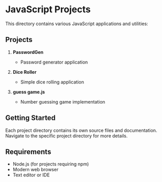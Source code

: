 # JavaScript Projects

This directory contains various JavaScript applications and utilities:

## Projects

1. **PasswordGen**
   - Password generator application

2. **Dice Roller**
   - Simple dice rolling application

3. **guess game.js**
   - Number guessing game implementation

## Getting Started

Each project directory contains its own source files and documentation. Navigate to the specific project directory for more details.

## Requirements

- Node.js (for projects requiring npm)
- Modern web browser
- Text editor or IDE 